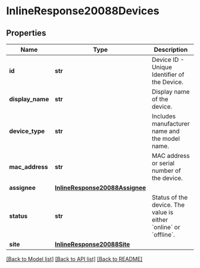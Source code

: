 # InlineResponse20088Devices

## Properties
Name | Type | Description | Notes
------------ | ------------- | ------------- | -------------
**id** | **str** | Device ID - Unique Identifier of the Device. | [optional] 
**display_name** | **str** | Display name of the device. | [optional] 
**device_type** | **str** | Includes manufacturer name and the model name. | [optional] 
**mac_address** | **str** | MAC address or serial number of the device. | [optional] 
**assignee** | [**InlineResponse20088Assignee**](InlineResponse20088Assignee.md) |  | [optional] 
**status** | **str** | Status of the device. The value is either &#x60;online&#x60; or &#x60;offline&#x60;. | [optional] 
**site** | [**InlineResponse20088Site**](InlineResponse20088Site.md) |  | [optional] 

[[Back to Model list]](../README.md#documentation-for-models) [[Back to API list]](../README.md#documentation-for-api-endpoints) [[Back to README]](../README.md)

